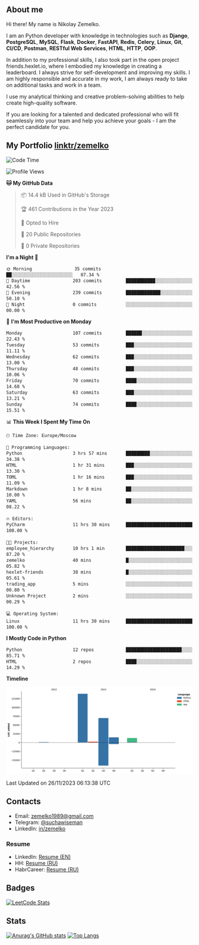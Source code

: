 ## About me
Hi there! My name is Nikolay Zemelko. 

I am an Python developer with knowledge in technologies such as **Django**, **PostgreSQL**, **MySQL**, **Flask**, **Docker**, **FastAPI**, **Redis**, **Celery**, **Linux**, **Git**, **CI/CD**, **Postman**, **RESTful Web Services**, **HTML**, **HTTP**, **OOP**.

In addition to my professional skills, I also took part in the open project friends.hexlet.io, where I embodied my knowledge in creating a leaderboard.
I always strive for self-development and improving my skills. I am highly responsible and accurate in my work, I am always ready to take on additional tasks and work in a team.

I use my analytical thinking and creative problem-solving abilities to help create high-quality software.

If you are looking for a talented and dedicated professional who will fit seamlessly into your team and help you achieve your goals - I am the perfect candidate for you.

## My Portfolio [linktr/zemelko](https://linktr.ee/zemelko)


<!--START_SECTION:waka-->
![Code Time](http://img.shields.io/badge/Code%20Time-12%20hrs%202%20mins-blue)

![Profile Views](http://img.shields.io/badge/Profile%20Views-76-blue)

**🐱 My GitHub Data** 

> 📦 14.4 kB Used in GitHub's Storage 
 > 
> 🏆 461 Contributions in the Year 2023
 > 
> 💼 Opted to Hire
 > 
> 📜 20 Public Repositories 
 > 
> 🔑 0 Private Repositories 
 > 
**I'm a Night 🦉** 

```text
🌞 Morning                35 commits          ██░░░░░░░░░░░░░░░░░░░░░░░   07.34 % 
🌆 Daytime                203 commits         ███████████░░░░░░░░░░░░░░   42.56 % 
🌃 Evening                239 commits         █████████████░░░░░░░░░░░░   50.10 % 
🌙 Night                  0 commits           ░░░░░░░░░░░░░░░░░░░░░░░░░   00.00 % 
```
📅 **I'm Most Productive on Monday** 

```text
Monday                   107 commits         ██████░░░░░░░░░░░░░░░░░░░   22.43 % 
Tuesday                  53 commits          ███░░░░░░░░░░░░░░░░░░░░░░   11.11 % 
Wednesday                62 commits          ███░░░░░░░░░░░░░░░░░░░░░░   13.00 % 
Thursday                 48 commits          ███░░░░░░░░░░░░░░░░░░░░░░   10.06 % 
Friday                   70 commits          ████░░░░░░░░░░░░░░░░░░░░░   14.68 % 
Saturday                 63 commits          ███░░░░░░░░░░░░░░░░░░░░░░   13.21 % 
Sunday                   74 commits          ████░░░░░░░░░░░░░░░░░░░░░   15.51 % 
```


📊 **This Week I Spent My Time On** 

```text
🕑︎ Time Zone: Europe/Moscow

💬 Programming Languages: 
Python                   3 hrs 57 mins       █████████░░░░░░░░░░░░░░░░   34.38 % 
HTML                     1 hr 31 mins        ███░░░░░░░░░░░░░░░░░░░░░░   13.30 % 
TOML                     1 hr 16 mins        ███░░░░░░░░░░░░░░░░░░░░░░   11.09 % 
Markdown                 1 hr 8 mins         ██░░░░░░░░░░░░░░░░░░░░░░░   10.00 % 
YAML                     56 mins             ██░░░░░░░░░░░░░░░░░░░░░░░   08.22 % 

🔥 Editors: 
PyCharm                  11 hrs 30 mins      █████████████████████████   100.00 % 

🐱‍💻 Projects: 
employee_hierarchy       10 hrs 1 min        ██████████████████████░░░   87.20 % 
zemelko                  40 mins             █░░░░░░░░░░░░░░░░░░░░░░░░   05.82 % 
hexlet-friends           38 mins             █░░░░░░░░░░░░░░░░░░░░░░░░   05.61 % 
trading_app              5 mins              ░░░░░░░░░░░░░░░░░░░░░░░░░   00.80 % 
Unknown Project          2 mins              ░░░░░░░░░░░░░░░░░░░░░░░░░   00.29 % 

💻 Operating System: 
Linux                    11 hrs 30 mins      █████████████████████████   100.00 % 
```

**I Mostly Code in Python** 

```text
Python                   12 repos            █████████████████████░░░░   85.71 % 
HTML                     2 repos             ████░░░░░░░░░░░░░░░░░░░░░   14.29 % 
```



**Timeline**

![Lines of Code chart](https://raw.githubusercontent.com/zemelko/zemelko/main/assets/bar_graph.png)


 Last Updated on 26/11/2023 06:13:38 UTC
<!--END_SECTION:waka-->

## Contacts

* Email: [zemelko1989@gmail.com](mailto:zemelko1989@gmail.com)
* Telegram: [@suchawiseman](https://t.me/suchawiseman)
* LinkedIn: [in/zemelko](https://www.linkedin.com/in/zemelko)

### Resume

* LinkedIn: [Resume (EN)](https://www.linkedin.com/in/zemelko)
* HH: [Resume (RU)](https://hh.ru/resume/4a4435a9ff09e87f6c0039ed1f4e475572454c)
* HabrCareer: [Resume (RU)](https://career.habr.com/zemelko1)

## Badges

[![LeetCode Stats](https://leetcode.card.workers.dev/zemelko?font=source_code_pro&extension=null)](https://leetcode.com/zemelko/)

## Stats
[![Anurag's GitHub stats](https://github-readme-stats.vercel.app/api?username=zemelko)](https://github.com/zemelko/github-readme-stats)
[![Top Langs](https://github-readme-stats.vercel.app/api/top-langs/?username=zemelko&layout=compact&langs_count=10)](https://github.com/zemelko/github-readme-stats)
